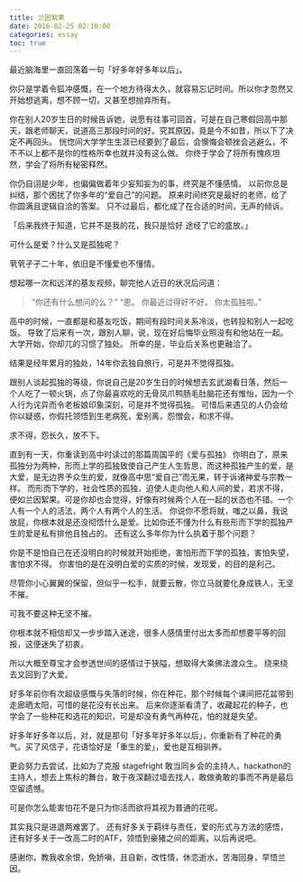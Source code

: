 ```yaml
---
title: 兰因絮果 
date: 2016-02-25 02:10:00
categories: essay
toc: true
---
```


最近脑海里一直回荡着一句「好多年好多年以后」。

<!-- more -->

你只是学着令狐冲感慨，在一个地方待得太久，就容易忘记时间。所以你才忽然又开始想逃离，想不顾一切，又甚至想抛弃所有。


你在别人20岁生日的时候告诉她，说愿有往事可回首，可是在自己寒假回高中那天，跟老师聊天，说道高三那段时间的好。究其原因，竟是今不如昔，所以下了决定不再回头。
恍惚间大学学生生涯已经要到了最后，会懊悔会顿挫会逃避么，不不不以上都不是你的性格所幸也就并没有这么做。
你终于学会了将所有愧疚坦然，学会了将所有秘密释然。


你仍自诩是少年，也偏偏做着年少妄知妄为的事，终究是不懂感情。
以前你总是纠结，那个困扰了你多年的“爱自己”的问题。
原来时间终究是最好的老师，给了你圆满且逻辑自洽的答案。
只不过最后，都化成了在合适的时间，无声的倾诉。


「后来我终于知道，它并不是我的花，我只是恰好 途经了它的盛放。」


可什么是爱？什么又是孤独呢？

茕茕孑孑二十年，依旧是不懂爱也不懂情。

想起哪一次和远洋的基友视频，聊完他人近日的状况后问道：
>“你还有什么想问的么？”
>“恩。
>你最近过得好不好。
>你太孤独啦。”


高中的时候，一直都是和基友吃饭，期间有段时间关系冷淡，也转投和别人一起吃饭。
导致了后来有一次，跟别人聊，说，现在好后悔毕业照没有和他站在一起。
大学开始，你却兀的习惯了独处。
所幸的是，毕业后关系也更融洽了。



结果是经年累月的独处，14年你去独自旅行，可是并不觉得孤独。

跟别人谈起孤独的等级，你说自己是20岁生日的时候想去玄武湖看日落，然后一个人吃了一顿火锅，点了你最喜欢吃的无骨凤爪鸭肠毛肚脑花还有惟怡，因为一个人行为诧异而令老板娘印象深刻，可是并不觉得孤独。
可惜后来遇见的人仍会给你以疑惑，你假托领悟到生老病死，爱别离，怨憎会，和求不得。

求不得，怨长久，放不下。

直到有一天，你重读到高中时读过的那篇周国平的《爱与孤独》
你明白了，原来孤独分为两种，形而上学的孤独致使自己产生人生哲思，而这种孤独产生的爱，是大爱，是无边界予众生的爱，就像高中思“爱自己”而无果，转于诉诸神爱与宗教一样。
而形而下学的，社会性质的孤独，迫使人走向他人和人间的爱，若求不得，便如兰因絮果。可是你却也会觉得，好像有时候两个人在一起的状态也不错。一个人有一个人的活法，两个人有两个人的生活。
你说你不愿将就，嗤之以鼻，我说放屁，你根本就是还没彻悟什么是爱。比如你还不懂为什么有些形而下学的孤独产生的爱是私有排他且独占的。
还有这么多年你为什么执着于那个问题？

 
你是不是怕自己在还没明白的时候就开始拒绝，害怕形而下学的孤独，害怕失望，害怕求不得。
你害怕的是在没明白爱的实质的时候，发现爱，的目的是利己。

尽管你小心翼翼的保留，但似乎一松手，就要云散，你立马就要化身成铁人，无坚不摧。


可我不要这种无坚不摧。
 


你根本就不相信却又一步步踏入迷途，很多人感情里付出太多而却想要平等的回报，这便迷失了初衷。

 



所以大概至尊宝才会参透世间的感情过于狭隘，想取得大乘佛法渡众生。
绕来绕去又回到了大爱。

 
好多年前你有次超级感慨与失落的时候，你在种花，那个时候每个课间把花盆带到走廊晒太阳，可惜的是花没有长出来。
后来你逐渐看清了，收藏起花的种子，也学会了一些种花和选花的知识，可是却没有勇气再种花，怕的就是失望。

 
好多年好多年以后，对，就是那句「好多年好多年以后」，你重新有了种花的勇气。买了风信子，花语恰好是「重生的爱」，爱也是互相驯养。

更会努力去尝试，比如为了克服 stagefright 敢当同乡会的主持人，hackathon的主持人，想去上焦标的舞台，敢于夜深翻过墙去找人，敢做勇敢的事而不再是最后空留遗憾。
 

可是你怎么能害怕花不是只为你活而欲将其视为普通的花呢。


其实我只是进退两难罢了。
还有好多关于羁绊与责任，爱的形式与方法的感悟，还有好多关于一改高二时的ATF，领悟到豪猪之间的距离，以后再说吧。

 

感谢你，教我收余恨，免娇嗔，且自新，改性情，休恋逝水，苦海回身，早悟兰因。
